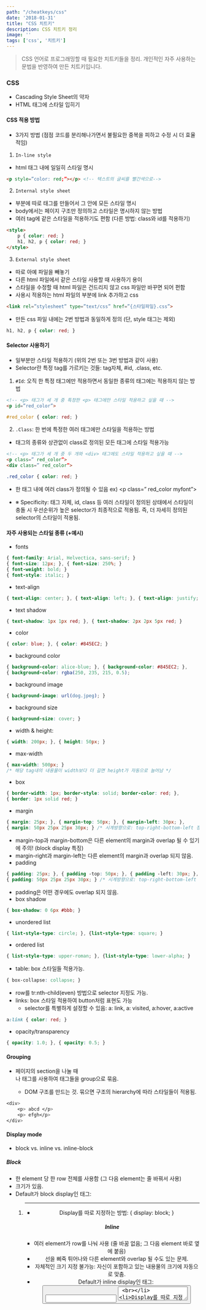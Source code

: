 ```yaml
---
path: "/cheatkeys/css"
date: '2018-01-31'
title: "CSS 치트키"
description: CSS 치트키 정리
image: ''
tags: ['css', '치트키']
---
```

> CSS 언어로 프로그래밍할 때 필요한 치트키들을 정리.
> 개인적인 자주 사용하는 문법을 반영하여 만든 치트키입니다.

### CSS
- Cascading Style Sheet의 약자
- HTML 태그에 스타일 입히기

#### CSS 적용 방법
- 3가지 방법 (점점 코드를 분리해나가면서 불필요한 중복을 피하고 수정 시 더 효율적임)
1. `In-line style`
  - html 태그 내에 일일히 스타일 명시
```html
<p style=”color: red;”></p> <!-- 텍스트의 글씨를 빨간색으로-->
```

2. `Internal style sheet`
  - <head> 부분에 따로 <style></style> 태그를 만들어서 그 안에 모든 스타일 명시
  - body에서는 페이지 구조만 정의하고 스타일은 명시하지 않는 방법
  - 여러 tag에 같은 스타일을 적용하기도 편함 (다른 방법: class와 id를 적용하기)
```html
<style>
	p { color: red; }
    h1, h2, p { color: red; }
</style>
```
3. `External style sheet`
  - 따로 아예 파일을 빼놓기
  - 다른 html 파일에서 같은 스타일 사용할 때 사용하기 용이
  - 스타일을 수정할 때 html 파일은 건드리지 않고 css 파일만 바꾸면 되어 편함
  - 사용시 적용하는 html 파일의 <head> 부분에 link 추가하고 css
```html
<link rel=”stylesheet” type=”text/css” href=”{스타일파일}.css”>
```
  - 만든 css 파일 내에는 2번 방법과 동일하게 정의 (단, style 태그는 제외)
```css
h1, h2, p { color: red; }
```

#### Selector 사용하기
- 일부분만 스타일 적용하기 (위의 2번 또는 3번 방법과 같이 사용)
- Selector란 특정 tag를 가르키는 것들: tag자체, #id, .class, etc.

1. `#Id`: 오직 한 특정 태그에만 적용하면서 동일한 종류의 태그에는 적용하지 않는 방법
```html
<!-- <p> 태그가 세 개 중 특정한 <p> 태그에만 스타일 적용하고 싶을 때 -->
<p id=”red_color”>
```
```css
#red_color { color: red; }
```

2.	`.Class`: 한 번에 특정한 여러 태그에만 스타일을 적용하는 방법
  - 태그의 종류와 상관없이 class로 정의된 모든 태그에 스타일 적용가능
```html
<!-- <p> 태그가 세 개 중 두 개와 <div> 태그에도 스타일 적용하고 싶을 때 -->
<p class=” red_color”>
<div class=” red_color”>
```
```css
.red_color { color: red; }
```
  - 한 태그 내에 여러 class가 정의될 수 있음
ex) <p class=” red_color  myfont”>

- ※ Specificity: 태그 자체, id, class 등 여러 스타일이 정의된 상태에서 스타일이 충돌 시 우선순위가 높은 selector가 최종적으로 적용됨. 즉, 더 자세히 정의된 selector의 스타일이 적용됨.

#### 자주 사용되는 스타일 종류 (+예시)
- fonts
```css
{ font-family: Arial, Helvectica, sans-serif; }
{ font-size: 12px; }, { font-size: 250%; }
{ font-weight: bold; }
{ font-style: italic; }
```
- text-align
```css
{ text-align: center; }, { text-align: left; }, { text-align: justify; }
```
- text shadow
```css
{ text-shadow: 1px 1px red; }, { text-shadow: 2px 2px 5px red; }
```
- color
```css
{ color: blue; }, { color: #845EC2; }
```
- background color
```css
{ background-color: alice-blue; }, { background-color: #845EC2; }, 
{ background-color: rgba(250, 235, 215, 0.5);
```
- background image
```css
{ background-image: url(dog.jpeg); }
```
- background size
```css
{ background-size: cover; }
```
- width & height: 
```css
{ width: 200px; }, { height: 50px; }
```
- max-width
```css
{ max-width: 500px; } 
/* 해당 tag내의 내용물이 width보다 더 길면 height가 자동으로 늘어남 */
```
- box
```css
{ border-width: 1px; border-style: solid; border-color: red; }, 
{ border: 1px solid red; } 
```
- margin
```css
{ margin: 25px; }, { margin-top: 50px; }, { margin-left: 30px; },
{ margin: 50px 25px 25px 30px; } /* 시계방향으로: top-right-bottom-left 정의 */
```
  - margin-top과 margin-bottom은 다른 element의 margin과 overlap 될 수 있기에 주의! (block display 특징)
  - margin-right과 margin-left는 다른 element의 margin과 overlap 되지 않음.
- padding
```css
{ padding: 25px; }, { padding -top: 50px; }, { padding -left: 30px; },
{ padding: 50px 25px 25px 30px; } /* 시계방향으로: top-right-bottom-left 정의 */
```
  - padding은 어떤 경우에도 overlap 되지 않음.
- box shadow
```css
{ box-shadow: 0 6px #bbb; }
```
- unordered list
```css
{ list-style-type: circle; }, {list-style-type: square; }
```
- ordered list
```css
{ list-style-type: upper-roman; }, {list-style-type: lower-alpha; }
```
- table: box 스타일들 적용가능. 
```css
{ box-collapse: collapse; }
```
  - row를 tr:nth-child(even) 방법으로 selector 지정도 가능.
- links: box 스타일 적용하여 button처럼 표현도 가능
  - selector를 특별하게 설정할 수 있음: a: link, a: visited, a:hover, a:active
```css
a:link { color: red; }
```
- opacity/transparency
```css
{ opacity: 1.0; }, { opacity: 0.5; }
```

#### Grouping
- 페이지의 section을 나눌 때 <div>나 <span> 태그를 사용하여 태그들을 group으로 묶음.
  - DOM 구조를 만드는 것. 묶으면 구조의 hierarchy에 따라 스타일들이 적용됨.
```css
<div>
    <p> abcd </p>
	<p> efgh</p>
</div> 
```

#### Display mode 
- block vs. inline vs. inline-block

##### Block
- 한 element 당 한 row 전체를 사용함 (그 다음 element는 줄 바꿔서 사용)
- 크기가 있음.
- Default가 block display인 태그:
<div>  <h{숫자}>  <p>  <ul>  <ol>  <li>  <table>  <hr>  
<form>  <header>  <footer>  <main>  <section>  <nav>

- Display를 따로 지정하는 방법: { display: block; }

##### Inline
- 여러 element가 row를 나눠 사용 (줄 바꿈 없음; 그 다음 element 바로 옆에 붙음)
- 선을 삐죽 튀어나와 다른 element와 overlap 될 수도 있는 문제.
- 자체적인 크기 지정 불가능: 자신이 포함하고 있는 내용물의 크기에 자동으로 맞춤.
- Default가 inline display인 태그:
<a>  <img>  <button>  <input>  <span>  <textarea>  <br>
- Display를 따로 지정하는 방법: { display: inline; }

#####Inline-block
- 한 줄 (block) 내에 inline element들을 나열할 수 있는 방법
- 한 줄에 한 element만 표현할 수 있는 block display와 element들이 위아래로 overlap될 수 있는 inline display의 문제점들을 보완한 방법
- 따로 지정 by: { display: inline-block; }
- ※ 개인적으로 block과 inline-block가 유용한 것 같음.

#### Layout ( Grid 또는 Flexbox 사용하기 )
- Layout을 더 간편하게 만들 수 있는 방법들.
- Grid: (그리드 가든 게임으로 연습하기) https://cssgridgarden.com/#ko 
- Flexbox: (개구리 게임으로 연습하기) https://flexboxfroggy.com/#ko 

#### Responsive Design 만들기 (@media query 사용하기)
- 웹 페이지의 폭의 길이에 따라 화면의 배치가 반응하여 알아서 조정
- 브라우저 width에 따라 style이 달라지게끔 만들기
- @media를 사용하여 길이 condition을 적용하여 조정
```css
div { width: 300px; }
@media(min-width: 600px) {
	div { width: 650px; }
}
/* 브라우저 width가 600보다 큰 경우 -> div의 width 650px 고정
	                       작은 경우 -> div의 width 300px 고정 
*/
```

#### 그외: CSS transform, transition, perspective, animation, position 등

#### 참고자료
https://opentutorials.org/course/3086 (생활코딩 css)
https://www.w3schools.com/css/default.asp (w3schools html)